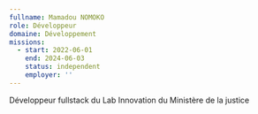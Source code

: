 ```yaml
---
fullname: Mamadou NOMOKO
role: Développeur
domaine: Développement
missions:
  - start: 2022-06-01
    end: 2024-06-03
    status: independent
    employer: ''
---
```

Développeur fullstack du Lab Innovation du Ministère de la justice
